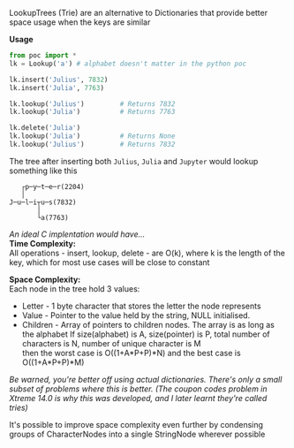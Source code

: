 LookupTrees (Trie) are an alternative to Dictionaries that provide better space usage when the keys are similar  

**Usage**  
```python
from poc import *
lk = Lookup('a') # alphabet doesn't matter in the python poc

lk.insert('Julius', 7832)
lk.insert('Julia', 7763)

lk.lookup('Julius')         # Returns 7832
lk.lookup('Julia')          # Returns 7763

lk.delete('Julia')
lk.lookup('Julia')          # Returns None
lk.lookup('Julius')         # Returns 7832
```

The tree after inserting both `Julius`, `Julia` and `Jupyter` would lookup something like this
```
   ┌p─y─t─e─r(2204)
   │
J─u─l─i┬u─s(7832)
       │
       └a(7763)
```

*An ideal C implentation would have...*  
**Time Complexity:**  
All operations - insert, lookup, delete - are O(k), where k is the length of the key, which for most use cases will be close to constant  

**Space Complexity:**  
Each node in the tree hold 3 values:  
* Letter - 1 byte character that stores the letter the node represents  
* Value  - Pointer to the value held by the string, NULL initialised.  
* Children - Array of pointers to children nodes. The array is as long as the alphabet
If size(alphabet) is A, size(pointer) is P, total number of characters is N, number of unique character is M  
then the worst case is O((1+A\*P+P)\*N)
and the best case is O((1+A\*P+P)\*M)


*Be warned, you're better off using actual dictionaries. There's only a small subset of problems where this is better. (The coupon codes problem in Xtreme 14.0 is why this was developed, and I later learnt they're called tries)*

It's possible to improve space complexity even further by condensing groups of CharacterNodes into a single StringNode wherever possible